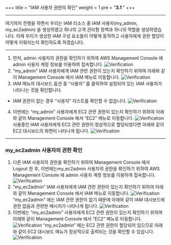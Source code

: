 +++
title = "IAM 사용자 권한의 확인"
weight = 1
pre = "<b>3.1 </b>"
+++

* * *

여기까지 진행을 하면서 우리는 IAM 리소스 중 IAM 사용자(my_admin, my_ec2admin) 을 생성하였고 하나의 고객 관리형 정책과 하나의 역할을 생성하였습니다. 이제 우리가 생성한 IAM 구성 요소들이 어떻게 동작하고 사용자에게 권한 할당이 어떻게 이뤄지는지 확인하도록 하겠습니다.


* * * 
1. 먼저, admin 사용자의 권한을 확인하기 위하여 AWS Management Console 에 admin 사용자 계정 정보를 이용하여 접속합니다.
![Verification](/images/verification_console_access.png)
2. “my_admin” IAM 사용자에게 IAM 관련 권한이 있는지 확인하기 위하여 아래와 같이 Management Console 에서 IAM 메뉴로 이동합니다.
![Verification](/images/iam_menu.png)           
3. IAM 메뉴의 대시보드 옵션 중 “사용자” 를 클릭하여 설정되어 있는 IAM 사용자가 나타나는 것을 확인합니다.
* IAM 권한이 없는 경우 “사용자” 리스트를 확인할 수 없습니다.
![Verification](/images/list_user.png)
4. 이번에는 “my_admin” 사용자에게 EC2 관련 권한이 있는지 확인하기 위하여 아래와 같이 Management Console 에서 “EC2” 메뉴로 이동합니다.
![Verification](/images/ec2_menu.png)
사용중인 IAM 사용자에게 EC2 관련 권한이 정상적으로 할당되었다면 아래와 같이 EC2 대시보드의 화면이 나타나게 됩니다.
![Verification](/images/no_permission.png)

* * * 
### my_ec2admin 사용자의 권한 확인
1. 다른 IAM 사용자의 권한을 확인하기 위하여 Management Console 에서 Logout 한 후, 이번에는my_ec2admin 사용자의 권한을 확인하기 위하여 AWS Management Console 에 admin 사용자 계정 정보를 이용하여 접속합니다.
![Verification](/images/my_ec2admin_access.png)
2. “my_ec2admin” IAM 사용자에게 IAM 관련 권한이 있는지 확인하기 위하여 아래와 같이 Management Console 에서 IAM 메뉴로 이동합니다.
![Verification](/images/iam_menu.png)
“my_ec2admin” 에는 IAM 관련 권한이 없기 때문에 아래와 같이 IAM 대시보드에 권한 없음과 관련한 메시지가 나타나게 됩니다.
![Verification](/images/iam_no_permission.png)
3. 이번에는 “my_ec2admin” 사용자에게 EC2 관련 권한이 있는지 확인하기 위하여 아래와 같이 Management Console 에서 “EC2” 메뉴로 이동합니다.
![Verification](/images/ec2_menu.png)
 “my_ec2admin” 에는 EC2 관련 권한이 할당되어 있으므로 아래와 같이 EC2 대시보드 메뉴가 정상적으로 출력되는 것을 확인할 수 있습니다.
![Verification](/images/ec2_with_permission.png)
               
